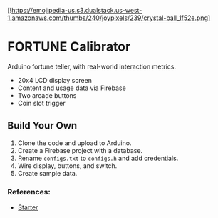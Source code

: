 [!https://emojipedia-us.s3.dualstack.us-west-1.amazonaws.com/thumbs/240/joypixels/239/crystal-ball_1f52e.png]

# FORTUNE Calibrator

Arduino fortune teller, with real-world interaction metrics.

- 20x4 LCD display screen
- Content and usage data via Firebase
- Two arcade buttons
- Coin slot trigger

## Build Your Own
1. Clone the code and upload to Arduino.
1. Create a Firebase project with a database.
1. Rename `configs.txt` to `configs.h` and add credentials.
1. Wire display, buttons, and switch.
1. Create sample data.

### References:
- [Starter](https://github.com/doublejosh/FortuneExample)
